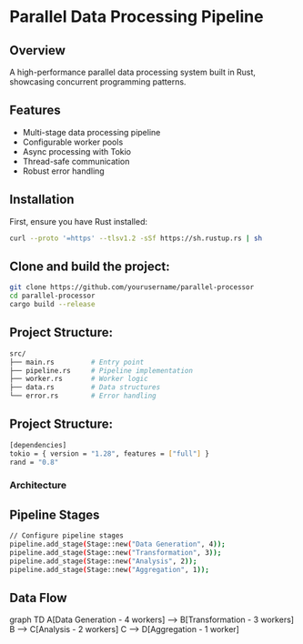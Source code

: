 # Parallel Data Processing Pipeline

## Overview
A high-performance parallel data processing system built in Rust, showcasing concurrent programming patterns.

## Features
- Multi-stage data processing pipeline
- Configurable worker pools
- Async processing with Tokio
- Thread-safe communication
- Robust error handling

## Installation

First, ensure you have Rust installed:
```bash
curl --proto '=https' --tlsv1.2 -sSf https://sh.rustup.rs | sh
```

## Clone and build the project:
```bash
git clone https://github.com/yourusername/parallel-processor
cd parallel-processor
cargo build --release
```


## Project Structure:
```bash
src/
├── main.rs         # Entry point
├── pipeline.rs     # Pipeline implementation
├── worker.rs       # Worker logic
├── data.rs         # Data structures
└── error.rs        # Error handling
```

## Project Structure:
```bash
[dependencies]
tokio = { version = "1.28", features = ["full"] }
rand = "0.8"
```

### Architecture
## Pipeline Stages

``` bash
// Configure pipeline stages
pipeline.add_stage(Stage::new("Data Generation", 4));
pipeline.add_stage(Stage::new("Transformation", 3));
pipeline.add_stage(Stage::new("Analysis", 2));
pipeline.add_stage(Stage::new("Aggregation", 1));
```

## Data Flow
graph TD
    A[Data Generation - 4 workers] --> B[Transformation - 3 workers]
    B --> C[Analysis - 2 workers]
    C --> D[Aggregation - 1 worker]




